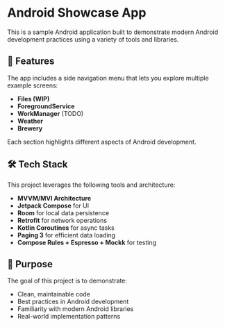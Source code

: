# Android Showcase App

This is a sample Android application built to demonstrate modern Android development practices using a variety of tools and libraries.

## 🧭 Features

The app includes a side navigation menu that lets you explore multiple example screens:

- **Files (WIP)**
- **ForegroundService**
- **WorkManager** (TODO)
- **Weather**
- **Brewery**

Each section highlights different aspects of Android development.

## 🛠 Tech Stack

This project leverages the following tools and architecture:

- **MVVM/MVI Architecture**
- **Jetpack Compose** for UI
- **Room** for local data persistence
- **Retrofit** for network operations
- **Kotlin Coroutines** for async tasks
- **Paging 3** for efficient data loading
- **Compose Rules + Espresso + Mockk** for testing

## 🚀 Purpose

The goal of this project is to demonstrate:
- Clean, maintainable code
- Best practices in Android development
- Familiarity with modern Android libraries
- Real-world implementation patterns
